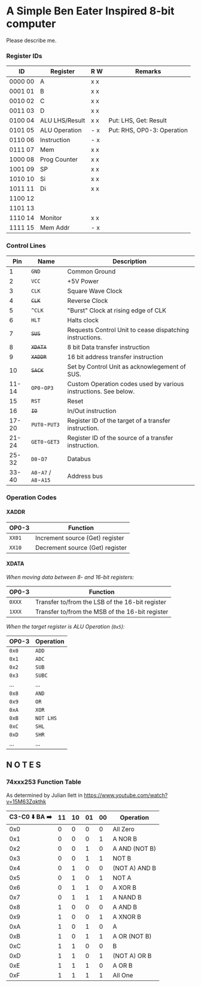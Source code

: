 # A Simple Ben Eater Inspired 8-bit computer

Please describe me.

### Register IDs

ID       | Register       |  R W  | Remarks
---------|----------------|-------|--------------
0000 00  | A              |  x x  |
0001 01  | B              |  x x  |
0010 02  | C              |  x x  |
0011 03  | D              |  x x  |
0100 04  | ALU LHS/Result |  x x  | Put: LHS, Get: Result
0101 05  | ALU Operation  |  - x  | Put: RHS, OP0-3: Operation
0110 06  | Instruction    |  - x  |
0111 07  | Mem            |  x x  |
1000 08  | Prog Counter   |  x x  |
1001 09  | SP             |  x x  |
1010 10  | Si             |  x x  |
1011 11  | Di             |  x x  |
1100 12  |                |       |
1101 13  |                |       |
1110 14	 | Monitor        |  x x  |
1111 15  | Mem Addr       |  - x  |

### Control Lines


Pin   | Name                   | Description
------|------------------------|-----------------------
1     | `GND`                  | Common Ground
2     | `VCC`                  | +5V Power
3     | `CLK`                  | Square Wave Clock 
4     | ~~`CLK`~~              | Reverse Clock
5     | `^CLK`                 | "Burst" Clock at rising edge of CLK
6     | `HLT`                  | Halts clock
7     | ~~`SUS`~~              | Requests Control Unit to cease dispatching instructions.
8     | ~~`XDATA`~~            | 8 bit Data transfer instruction
9     | ~~`XADDR`~~            | 16 bit address transfer instruction
10    | ~~`SACK`~~             | Set by Control Unit as acknowlegement of SUS.
11-14 | `OP0`-`OP3`            | Custom Operation codes used by various instructions. See below.
15    | `RST`                  | Reset
16    | ~~`IO`~~               | In/Out instruction
17-20 | `PUT0`-`PUT3`          | Register ID of the target of a transfer instruction.
21-24 | `GET0`-`GET3`          | Register ID of the source of a transfer instruction.
25-32 | `D0`-`D7`              | Databus
33-40 | `A0`-`A7` / `A8`-`A15` | Address bus

### Operation Codes

#### XADDR 

OP0-3 |Function
---|---
`XX01`|Increment source (Get) register
`XX10`|Decrement source (Get) register


#### XDATA
	
_When moving data between 8- and 16-bit registers:_
	
OP0-3 |Function
------|--------
`0XXX`  |Transfer to/from the LSB of the 16-bit register
`1XXX`  |Transfer to/from the MSB of the 16-bit register
 
_When the target register is ALU Operation (`0x5`):_

OP0-3|Operation
-----|-----------
`0x0`|`ADD`
`0x1`|`ADC`
`0x2`|`SUB`
`0x3`|`SUBC`
...|...
`0x8`|`AND`
`0x9`|`OR`
`0xA`|`XOR`
`0xB`|`NOT LHS`
`0xC`|`SHL`
`0xD`|`SHR`
...|...


## N O T E S


### 74xxx253 Function Table

As determined by Julian Ilett in https://www.youtube.com/watch?v=15M63Zqkthk

C3-C0 :arrow_down: BA :arrow_right: | 11 | 10 | 01 | 00 | Operation
------|----|----|----|----|-----------
  0x0  | 0  | 0  | 0  | 0  | All Zero
  0x1  | 0  | 0  | 0  | 1  | A NOR B
  0x2  | 0  | 0  | 1  | 0  | A AND (NOT B)
  0x3  | 0  | 0  | 1  | 1  | NOT B
  0x4  | 0  | 1  | 0  | 0  | (NOT A) AND B
  0x5  | 0  | 1  | 0  | 1  | NOT A
  0x6  | 0  | 1  | 1  | 0  | A XOR B
  0x7  | 0  | 1  | 1  | 1  | A NAND B
  0x8  | 1  | 0  | 0  | 0  | A AND B
  0x9  | 1  | 0  | 0  | 1  | A XNOR B
  0xA  | 1  | 0  | 1  | 0  | A
  0xB  | 1  | 0  | 1  | 1  | A OR (NOT B)
  0xC  | 1  | 1  | 0  | 0  | B
  0xD  | 1  | 1  | 0  | 1  | (NOT A) OR B
  0xE  | 1  | 1  | 1  | 0  | A OR B
  0xF  | 1  | 1  | 1  | 1  | All One
